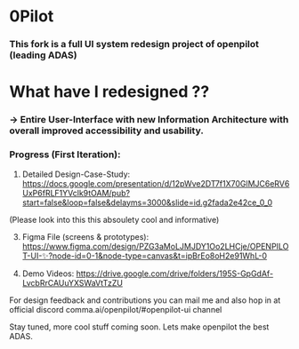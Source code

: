 

# 0Pilot
### This fork is a full UI system redesign project of openpilot (leading ADAS)

# What have I redesigned ??
### -> Entire User-Interface with new Information Architecture with overall improved accessibility and usability.


### Progress (First Iteration):
1. Detailed Design-Case-Study:
https://docs.google.com/presentation/d/12pWve2DT7f1X70GlMJC6eRV6UxP6fRLF1YVclk9tOAM/pub?start=false&loop=false&delayms=3000&slide=id.g2fada2e42ce_0_0

(Please look into this this absoulety cool and informative)

3. Figma File (screens & prototypes):
https://www.figma.com/design/PZG3aMoLJMJDY1Oo2LHCje/OPENPILOT-UI-✨?node-id=0-1&node-type=canvas&t=ipBrEo8oH2e91WhL-0

5. Demo Videos:
https://drive.google.com/drive/folders/195S-GpGdAf-LvcbRrCAUuYXSWaVtTzZU

For design feedback and contributions you can mail me and also hop in at official discord comma.ai/openpilot/#openpilot-ui channel 

Stay tuned, more cool stuff coming soon. 
Lets make openpilot the best ADAS.
